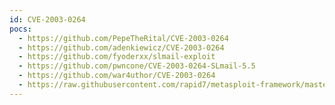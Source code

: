 ```yaml
---
id: CVE-2003-0264
pocs:
  - https://github.com/PepeTheRital/CVE-2003-0264
  - https://github.com/adenkiewicz/CVE-2003-0264
  - https://github.com/fyoderxx/slmail-exploit
  - https://github.com/pwncone/CVE-2003-0264-SLmail-5.5
  - https://github.com/war4uthor/CVE-2003-0264
  - https://raw.githubusercontent.com/rapid7/metasploit-framework/master/modules/exploits/windows/pop3/seattlelab_pass.rb
---
```


